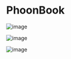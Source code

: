 # PhoonBook 

![image](https://github.com/meshiv3010/PhoonBook/assets/65011136/2c5b455b-591d-49d9-abf4-020e61dc9138)

![image](https://github.com/meshiv3010/PhoonBook/assets/65011136/73bb80c5-3030-401e-801c-5f4787c0c88a)

![image](https://github.com/meshiv3010/PhoonBook/assets/65011136/0a57a4a2-216e-4d91-a368-e645316ef898)


